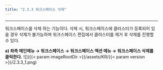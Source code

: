 ```yaml
---
title: "2.3.3 워크스페이스 삭제"
---
```


---
워크스페이스를 삭제 하는 기능이다. 삭제 시, 워크스페이스에 클러스터가 등록되어 있을 경우 삭제가 불가능하며 워크스페이스 편집에서 클러스터를 제거 후 삭제를 진행할 수 있다.

**a) 좌측 메인메뉴 → 워크스페이스 → 워크스페이스 액션 메뉴 → 워크스페이스 삭제를 클릭한다.**
![]({{< param imageRootDir >}}/assets/KR/{{< param version >}}/2.3.3_1.png)
